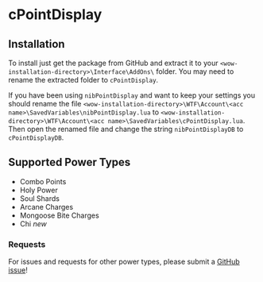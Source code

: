 # cPointDisplay

## Installation

To install just get the package from GitHub and extract it to your `<wow-installation-directory>\Interface\AddOns\` folder. You may need to rename the extracted folder to `cPointDisplay`.

If you have been using `nibPointDisplay` and want to keep your settings you should rename the file `<wow-installation-directory>\WTF\Account\<acc name>\SavedVariables\nibPointDisplay.lua` to `<wow-installation-directory>\WTF\Account\<acc name>\SavedVariables\cPointDisplay.lua`.
Then open the renamed file and change the string `nibPointDisplayDB` to `cPointDisplayDB`.

## Supported Power Types

- Combo Points
- Holy Power
- Soul Shards
- Arcane Charges
- Mongoose Bite Charges
- Chi *new*

### Requests

For issues and requests for other power types, please submit a [GitHub issue](https://github.com/ChronosSF/cPointDisplay/issues/new)!